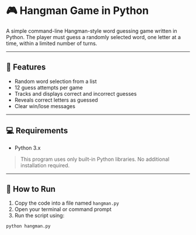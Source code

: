 # 🎮 Hangman Game in Python

A simple command-line Hangman-style word guessing game written in Python. The player must guess a randomly selected word, one letter at a time, within a limited number of turns.

---

## 📌 Features

- Random word selection from a list
- 12 guess attempts per game
- Tracks and displays correct and incorrect guesses
- Reveals correct letters as guessed
- Clear win/lose messages

---

## 💻 Requirements

- Python 3.x

> This program uses only built-in Python libraries. No additional installation required.

---

## 🚀 How to Run

1. Copy the code into a file named `hangman.py`
2. Open your terminal or command prompt
3. Run the script using:

```bash
python hangman.py
